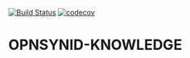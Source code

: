 [![Build Status](https://travis-ci.org/open-synergy/opnsynid-knowledge.svg?branch=8.0)](https://travis-ci.org/open-synergy/8.0)
[![codecov](https://codecov.io/gh/open-synergy/opnsynid-knowledge/branch/8.0}/graph/badge.svg)](https://codecov.io/gh/open-synergy/opensynid-knowledge)

# OPNSYNID-KNOWLEDGE
